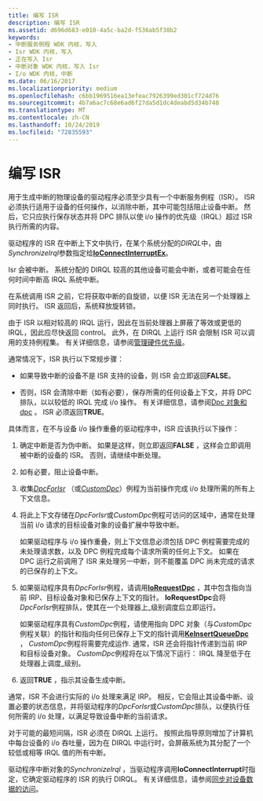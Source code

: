 ```yaml
---
title: 编写 ISR
description: 编写 ISR
ms.assetid: d696d683-e010-4a5c-ba2d-f536ab5f38b2
keywords:
- 中断服务例程 WDK 内核，写入
- Isr WDK 内核，写入
- 正在写入 Isr
- 中断对象 WDK 内核，写入 Isr
- I/o WDK 内核，中断
ms.date: 06/16/2017
ms.localizationpriority: medium
ms.openlocfilehash: c6bb1969516ea13efeac7926399ed301cf724d76
ms.sourcegitcommit: 4b7a6ac7c68e6ad6f27da5d1dc4deabd5d34b748
ms.translationtype: MT
ms.contentlocale: zh-CN
ms.lasthandoff: 10/24/2019
ms.locfileid: "72835593"
---
```

# <a name="writing-an-isr"></a>编写 ISR





用于生成中断的物理设备的驱动程序必须至少具有一个中断服务例程（ISR）。 ISR 必须执行适用于设备的任何操作，以消除中断，其中可能包括阻止设备中断。 然后，它只应执行保存状态并将 DPC 排队以使 i/o 操作的优先级（IRQL）超过 ISR 执行所需的内容。

驱动程序的 ISR 在中断上下文中执行，在某个系统分配的*DIRQL*中，由*SynchronizeIrql*参数指定给[**IoConnectInterruptEx**](https://docs.microsoft.com/windows-hardware/drivers/ddi/wdm/nf-wdm-ioconnectinterruptex)。

Isr 会被中断。 系统分配的 DIRQL 较高的其他设备可能会中断，或者可能会在任何时间中断高 IRQL 系统中断。

在系统调用 ISR 之前，它将获取中断的自旋锁，以便 ISR 无法在另一个处理器上同时执行。 ISR 返回后，系统释放旋转锁。

由于 ISR 以相对较高的 IRQL 运行，因此在当前处理器上屏蔽了等效或更低的 IRQL，因此应尽快返回 control。 此外，在 DIRQL 上运行 ISR 会限制 ISR 可以调用的支持例程集。 有关详细信息，请参阅[管理硬件优先级](managing-hardware-priorities.md)。

通常情况下，ISR 执行以下常规步骤：

-   如果导致中断的设备不是 ISR 支持的设备，则 ISR 会立即返回**FALSE**。

-   否则，ISR 会清除中断（如有必要），保存所需的任何设备上下文，并将 DPC 排队，以以较低的 IRQL 完成 i/o 操作。 有关详细信息，请参阅[Dpc 对象和 dpc](dpc-objects-and-dpcs.md) 。 ISR 必须返回**TRUE**。

具体而言，在不与设备 i/o 操作重叠的驱动程序中，ISR 应该执行以下操作：

1.  确定中断是否为伪中断。 如果是这样，则立即返回**FALSE** ，这样会立即调用被中断的设备的 ISR。 否则，请继续中断处理。

2.  如有必要，阻止设备中断。

3.  收集[*DpcForIsr*](https://docs.microsoft.com/windows-hardware/drivers/ddi/wdm/nc-wdm-io_dpc_routine) （或[*CustomDpc*](https://docs.microsoft.com/windows-hardware/drivers/ddi/wdm/nc-wdm-kdeferred_routine)）例程为当前操作完成 i/o 处理所需的所有上下文信息。

4.  将此上下文存储在*DpcForIsr*或*CustomDpc*例程可访问的区域中，通常在处理当前 i/o 请求的目标设备对象的设备扩展中导致中断。

    如果驱动程序与 i/o 操作重叠，则上下文信息必须包括 DPC 例程需要完成的未处理请求数，以及 DPC 例程完成每个请求所需的任何上下文。 如果在 DPC 运行之前调用了 ISR 来处理另一中断，则不能覆盖 DPC 尚未完成的请求的已保存的上下文。

5.  如果驱动程序具有*DpcForIsr*例程，请调用[**IoRequestDpc**](https://docs.microsoft.com/windows-hardware/drivers/ddi/wdm/nf-wdm-iorequestdpc) ，其中包含指向当前 IRP、目标设备对象和已保存上下文的指针。 **IoRequestDpc**会将*DpcForIsr*例程排队，使其在一个处理器上\_级别调度后立即运行。

    如果驱动程序具有*CustomDpc*例程，请使用指向 DPC 对象（与*CustomDpc*例程关联）的指针和指向任何已保存上下文的指针调用[**KeInsertQueueDpc**](https://docs.microsoft.com/windows-hardware/drivers/ddi/wdm/nf-wdm-keinsertqueuedpc) ， *CustomDpc*例程将需要完成运作. 通常，ISR 还会将指针传递到当前 IRP 和目标设备对象。 *CustomDpc*例程将在以下情况下运行： IRQL 降至低于在处理器上调度\_级别。

6.  返回**TRUE** ，指示其设备生成中断。

通常，ISR 不会进行实际的 i/o 处理来满足 IRP。 相反，它会阻止其设备中断、设置必要的状态信息，并将驱动程序的*DpcForIsr*或*CustomDpc*排队，以便执行任何所需的 i/o 处理，以满足导致设备中断的当前请求。

对于可能的最短间隔，ISR 必须在 DIRQL 上运行。 按照此指导原则增加了计算机中每台设备的 i/o 吞吐量，因为在 DIRQL 中运行时，会屏蔽系统为其分配了一个较低或相等 IRQL 值的所有中断。

驱动程序中断对象的*SynchronizeIrql* ，当驱动程序调用**IoConnectInterrupt**时指定，它确定驱动程序的 ISR 的执行 DIRQL。 有关详细信息，请参阅[同步对设备数据的访问](synchronizing-access-to-device-data.md)。

 

 




